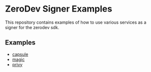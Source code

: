 # ZeroDev Signer Examples

This repository contains examples of how to use various services as a signer for the zerodev sdk.

## Examples

- [capsule](./capsule)
- [magic](./magic)
- [privy](./privy)
